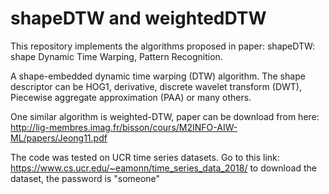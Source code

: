# shapeDTW and weightedDTW
This repository implements the algorithms proposed in paper: shapeDTW: shape Dynamic Time Warping, Pattern Recognition.

A shape-embedded dynamic time warping (DTW) algorithm. 
The shape descriptor can be HOG1, derivative, discrete wavelet transform (DWT), Piecewise aggregate approximation (PAA) or many others.

One similar algorithm is weighted-DTW, paper can be download from here: http://lig-membres.imag.fr/bisson/cours/M2INFO-AIW-ML/papers/Jeong11.pdf

The code was tested on UCR time series datasets.
Go to this link: https://www.cs.ucr.edu/~eamonn/time_series_data_2018/
to download the dataset, the password is "someone"
